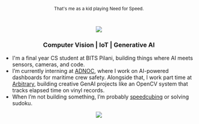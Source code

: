 <!--3FCED7-->
<!--"https://readme-typing-svg.herokuapp.com?font=Fira+Code&size=35&pause=500&color=b41c34&center=true&vCenter=true&width=500&lines=Naganandana+Nagendra"-->

<p align="center"><sub>That's me as a kid playing Need for Speed.</sub></p>

<h1 align="center">
  <img src="http://readme-typing-svg.herokuapp.com?font=Fira+Code&size=35&duration=10000&pause=500&color=B41C34&center=true&vCenter=true&repeat=false&width=500&lines=Naganandana+Nagendra"/>
</h1>


<h3 align="center">
  <b> Computer Vision | IoT | Generative AI </b>
</h3>

- I'm a final year CS student at BITS Pilani, building things where AI meets sensors, cameras, and code.
- I’m currently interning at [ADNOC](https://adnocls.ae), where I work on AI-powered dashboards for maritime crew safety. Alongside that, I work part time at [Arbitrary](https://arbitrarysolutions.com), building creative GenAI projects like an OpenCV system that tracks elapsed time on vinyl records.
- When I’m not building something, I’m probably [speedcubing](https://www.worldcubeassociation.org/persons/2015NAGE01) or solving sudoku.

<p align="center">
  <a href="https://www.linkedin.com/in/naganandana" target="_blank">
    <img src="https://img.shields.io/badge/LinkedIn-0A66C2?style=for-the-badge&logo=linkedin&logoColor=white" />
  </a>
</p>